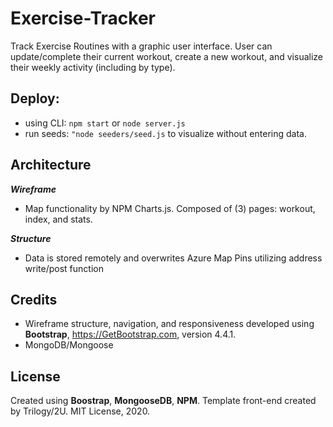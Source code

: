 # Exercise-Tracker
Track Exercise Routines with a graphic user interface. User can update/complete their current workout, create a new workout, and visualize their weekly activity (including by type).

## Deploy:
*   using CLI: ```npm start``` or ```node server.js```
*   run seeds: ```"node seeders/seed.js``` to visualize without entering data.

## Architecture
**_Wireframe_**
*   Map functionality by NPM Charts.js. Composed of (3) pages: workout, index, and stats.

**_Structure_**
*   Data is stored remotely and overwrites Azure Map Pins utilizing address write/post function

## Credits
*   Wireframe structure, navigation, and responsiveness developed using **Bootstrap**, https://GetBootstrap.com, version 4.4.1.
*   MongoDB/Mongoose

## License
Created using **Boostrap**, **MongooseDB**, **NPM**. Template front-end created by Trilogy/2U. MIT License, 2020.